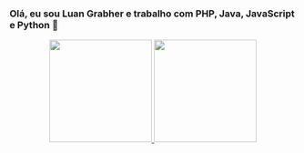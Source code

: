 ### Olá, eu sou Luan Grabher e trabalho com PHP, Java, JavaScript e Python 👋

<div align="center">
  <a href="https://github.com/luan-grabher">
  <img height="180em" src="https://github-readme-stats.vercel.app/api?username=luan-grabher&show_icons=true&theme=github_dark&include_all_commits=true&count_private=true&hide=contribs,issues,stars"/>
  <img height="180em" src="https://github-readme-stats.vercel.app/api/top-langs/?username=luan-grabher&layout=compact&langs_count=7&theme=github_dark"/>
</div>
